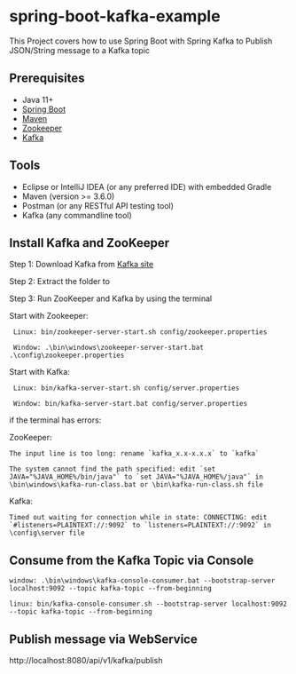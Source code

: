 # spring-boot-kafka-example
This Project covers how to use Spring Boot with Spring Kafka to Publish JSON/String message to a Kafka topic

## Prerequisites
- Java 11+
- [Spring Boot](https://spring.io/projects/spring-boot)
- [Maven](https://maven.apache.org/guides/index.html)
- [Zookeeper](https://zookeeper.apache.org/)
- [Kafka](https://kafka.apache.org/documentation/)

## Tools
- Eclipse or IntelliJ IDEA (or any preferred IDE) with embedded Gradle
- Maven (version >= 3.6.0)
- Postman (or any RESTful API testing tool)
- Kafka (any commandline tool)

## Install Kafka and ZooKeeper
Step 1: Download Kafka from [Kafka site](https://kafka.apache.org/downloads)

Step 2: Extract the folder to 

Step 3: Run ZooKeeper and Kafka by using the terminal

  Start with Zookeeper:

     Linux: bin/zookeeper-server-start.sh config/zookeeper.properties
     
     Window: .\bin\windows\zookeeper-server-start.bat .\config\zookeeper.properties
     
  Start with Kafka:

     Linux: bin/kafka-server-start.sh config/server.properties
     
     Window: bin/kafka-server-start.bat config/server.properties

if the terminal has errors:

  ZooKeeper:
  
    The input line is too long: rename `kafka_x.x-x.x.x` to `kafka`
    
    The system cannot find the path specified: edit `set JAVA="%JAVA_HOME%/bin/java"` to `set JAVA="%JAVA_HOME%/java"` in \bin\windows\kafka-run-class.bat or \bin\kafka-run-class.sh file

  Kafka:

    Timed out waiting for connection while in state: CONNECTING: edit `#listeners=PLAINTEXT://:9092` to `listeners=PLAINTEXT://:9092` in \config\server file

## Consume from the Kafka Topic via Console

    window: .\bin\windows\kafka-console-consumer.bat --bootstrap-server localhost:9092 --topic kafka-topic --from-beginning
    
    linux: bin/kafka-console-consumer.sh --bootstrap-server localhost:9092 --topic kafka-topic --from-beginning

## Publish message via WebService
http://localhost:8080/api/v1/kafka/publish
